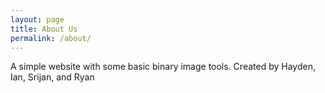 ```yaml
---
layout: page
title: About Us
permalink: /about/
---
```


A simple website with some basic binary image tools.
Created by Hayden, Ian, Srijan, and Ryan